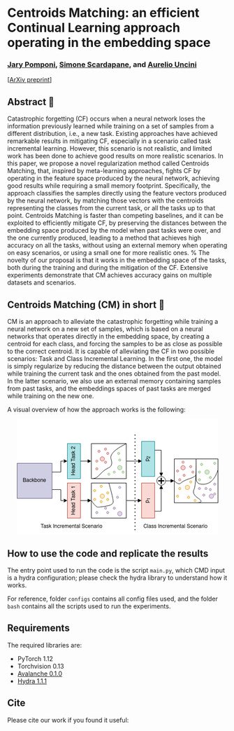 # Centroids Matching: an efficient Continual Learning approach operating in the embedding space

### [Jary Pomponi](https://scholar.google.com/citations?user=Zha7UeoAAAAJ&hl=en&authuser=1), [Simone Scardapane](https://www.sscardapane.it/), and [Aurelio Uncini](http://www.uncini.com/)

[[ArXiv preprint]()]

## Abstract :bookmark_tabs:

Catastrophic forgetting (CF) occurs when a neural network loses the information previously learned while training on a set of samples from a different distribution, i.e., a new task. Existing approaches have achieved remarkable results in mitigating CF, especially in a scenario called task incremental learning. However, this scenario is not realistic, and limited work has been done to achieve good results on more realistic scenarios. In this paper, we propose a novel regularization method called Centroids Matching, that, inspired by meta-learning approaches, fights CF by operating in the feature space produced by the neural network, achieving good results while requiring a small memory footprint. Specifically, the approach classifies the samples directly using the feature vectors produced by the neural network, by matching those vectors with the centroids representing the classes from the current task, or all the tasks up to that point. Centroids Matching is faster than competing baselines, and it can be exploited to efficiently mitigate CF, by preserving the distances between the embedding space produced by the model when past tasks were over, and the one currently produced, leading to a method that achieves high accuracy on all the tasks, without using an external memory when operating on easy scenarios, or using a small one for more realistic ones.
% The novelty of our proposal is that it works in the embedding space of the tasks, both during the training and during the mitigation of the CF. 
Extensive experiments demonstrate that CM achieves accuracy gains on multiple datasets and scenarios.

## Centroids Matching (CM) in short :dart:

CM is an approach to alleviate the catastrophic forgetting while training a neural network on a new set of samples, which is based on a neural networks that operates directly in the embedding space, by creating a centroid for each class, and forcing the samples to be as close as possible to the correct centroid. 
It is capable of alleviating the CF in two possible scenarios: Task and Class Incremental Learning. 
In the first one, the model is simply regularize by reducing the distance between the output obtained while training the current task and the ones obtained from the past model.   
In the latter scenario, we also use an external memory containing samples from past tasks, and the embeddings spaces of past tasks are merged while training on the new one.

A visual overview of how the approach works is the following:

<p align="center">
<img src="assets/cm_scenarios.png"/>
<p >

## How to use the code and replicate the results 

The entry point used to run the code is the script ```main.py```, which CMD input is a hydra configuration; please check the hydra library to understand how it works. 

For reference, folder ```configs``` contains all config files used, and the folder ```bash``` contains all the scripts used to run the experiments. 

## Requirements

The required libraries are:

* PyTorch 1.12
* Torchvision 0.13
* [Avalanche 0.1.0](https://github.com/ContinualAI/avalanche)
* [Hydra 1.1.1](https://github.com/facebookresearch/hydra)

## Cite

Please cite our work if you found it useful:

```

```
